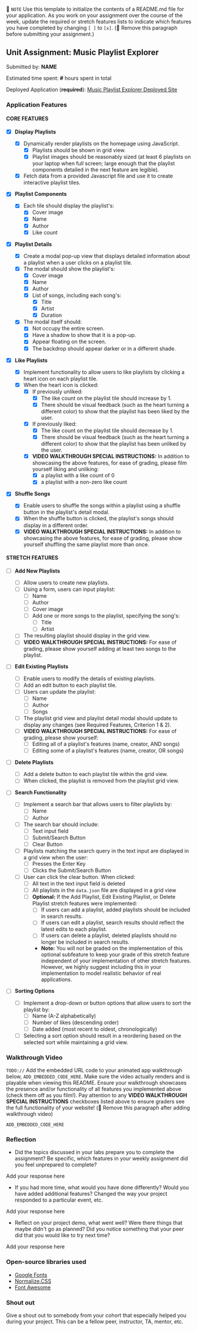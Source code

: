 📝 `NOTE` Use this template to initialize the contents of a README.md file for
your application. As you work on your assignment over the course of the week,
update the required or stretch features lists to indicate which features you
have completed by changing `[ ]` to `[x]`. (🚫 Remove this paragraph before
submitting your assignment.)

## Unit Assignment: Music Playlist Explorer

Submitted by: **NAME**

Estimated time spent: **#** hours spent in total

Deployed Application (**required**):
[Music Playlist Explorer Deployed Site](ADD_LINK_HERE)

### Application Features

#### CORE FEATURES

- [x] **Display Playlists**
  - [x] Dynamically render playlists on the homepage using JavaScript.
    - [x] Playlists should be shown in grid view.
    - [x] Playlist images should be reasonably sized (at least 6 playlists on
          your laptop when full screen; large enough that the playlist
          components detailed in the next feature are legible).
  - [x] Fetch data from a provided Javascript file and use it to create
        interactive playlist tiles.
- [x] **Playlist Components**
  - [x] Each tile should display the playlist's:
    - [x] Cover image
    - [x] Name
    - [x] Author
    - [x] Like count
- [x] **Playlist Details**
  - [x] Create a modal pop-up view that displays detailed information about a
        playlist when a user clicks on a playlist tile.
  - [x] The modal should show the playlist's:
    - [x] Cover image
    - [x] Name
    - [x] Author
    - [x] List of songs, including each song's:
      - [x] Title
      - [x] Artist
      - [x] Duration
  - [x] The modal itself should:
    - [x] Not occupy the entire screen.
    - [x] Have a shadow to show that it is a pop-up.
    - [x] Appear floating on the screen.
    - [x] The backdrop should appear darker or in a different shade.
- [x] **Like Playlists**

  - [x] Implement functionality to allow users to like playlists by clicking a
        heart icon on each playlist tile.
  - [x] When the heart icon is clicked:
    - [x] If previously unliked:
      - [x] The like count on the playlist tile should increase by 1.
      - [x] There should be visual feedback (such as the heart turning a
            different color) to show that the playlist has been liked by the
            user.
    - [x] If previously liked:
      - [x] The like count on the playlist tile should decrease by 1.
      - [x] There should be visual feedback (such as the heart turning a
            different color) to show that the playlist has been unliked by the
            user.
    - [x] **VIDEO WALKTHROUGH SPECIAL INSTRUCTIONS:** In addition to showcasing
          the above features, for ease of grading, please film yourself liking
          and unliking:
      - [x] a playlist with a like count of 0
      - [x] a playlist with a non-zero like count

- [x] **Shuffle Songs**
  - [x] Enable users to shuffle the songs within a playlist using a shuffle
        button in the playlist's detail modal.
  - [x] When the shuffle button is clicked, the playlist's songs should display
        in a different order.
  - [x] **VIDEO WALKTHROUGH SPECIAL INSTRUCTIONS:** In addition to showcasing
        the above features, for ease of grading, please show yourself shuffling
        the same playlist more than once.

#### STRETCH FEATURES

- [ ] **Add New Playlists**

  - [ ] Allow users to create new playlists.
  - [ ] Using a form, users can input playlist:
    - [ ] Name
    - [ ] Author
    - [ ] Cover image
    - [ ] Add one or more songs to the playlist, specifying the song's:
      - [ ] Title
      - [ ] Artist
  - [ ] The resulting playlist should display in the grid view.
  - [ ] **VIDEO WALKTHROUGH SPECIAL INSTRUCTIONS:** For ease of grading, please
        show yourself adding at least two songs to the playlist.

- [ ] **Edit Existing Playlists**

  - [ ] Enable users to modify the details of existing playlists.
  - [ ] Add an edit button to each playlist tile.
  - [ ] Users can update the playlist:
    - [ ] Name
    - [ ] Author
    - [ ] Songs
  - [ ] The playlist grid view and playlist detail modal should update to
        display any changes (see Required Features, Criterion 1 & 2).
  - [ ] **VIDEO WALKTHROUGH SPECIAL INSTRUCTIONS:** For ease of grading, please
        show yourself:
    - [ ] Editing all of a playlist's features (name, creator, AND songs)
    - [ ] Editing some of a playlist's features (name, creator, OR songs)

- [ ] **Delete Playlists**

  - [ ] Add a delete button to each playlist tile within the grid view.
  - [ ] When clicked, the playlist is removed from the playlist grid view.

- [ ] **Search Functionality**

  - [ ] Implement a search bar that allows users to filter playlists by:
    - [ ] Name
    - [ ] Author
  - [ ] The search bar should include:
    - [ ] Text input field
    - [ ] Submit/Search Button
    - [ ] Clear Button
  - [ ] Playlists matching the search query in the text input are displayed in a
        grid view when the user:
    - [ ] Presses the Enter Key
    - [ ] Clicks the Submit/Search Button
  - [ ] User can click the clear button. When clicked:
    - [ ] All text in the text input field is deleted
    - [ ] All playlists in the `data.json` file are displayed in a grid view
    - [ ] **Optional:** If the Add Playlist, Edit Existing Playlist, or Delete
          Playlist stretch features were implemented:
      - [ ] If users can add a playlist, added playlists should be included in
            search results.
      - [ ] If users can edit a playlist, search results should reflect the
            latest edits to each playlist.
      - [ ] If users can delete a playlist, deleted playlists should no longer
            be included in search results.
      - **Note:** You will not be graded on the implementation of this optional
        subfeature to keep your grade of this stretch feature independent of
        your implementation of other stretch features. However, we highly
        suggest including this in your implementation to model realistic
        behavior of real applications.

- [ ] **Sorting Options**
  - [ ] Implement a drop-down or button options that allow users to sort the
        playlist by:
    - [ ] Name (A-Z alphabetically)
    - [ ] Number of likes (descending order)
    - [ ] Date added (most recent to oldest, chronologically)
  - [ ] Selecting a sort option should result in a reordering based on the
        selected sort while maintaining a grid view.

### Walkthrough Video

`TODO://` Add the embedded URL code to your animated app walkthrough below,
`ADD_EMBEDDED_CODE_HERE`. Make sure the video actually renders and is playable
when viewing this README. Ensure your walkthrough showcases the presence and/or
functionality of all features you implemented above (check them off as you
film!). Pay attention to any **VIDEO WALKTHROUGH SPECIAL INSTRUCTIONS**
checkboxes listed above to ensure graders see the full functionality of your
website! (🚫 Remove this paragraph after adding walkthrough video)

`ADD_EMBEDDED_CODE_HERE`

### Reflection

- Did the topics discussed in your labs prepare you to complete the assignment?
  Be specific, which features in your weekly assignment did you feel unprepared
  to complete?

Add your response here

- If you had more time, what would you have done differently? Would you have
  added additional features? Changed the way your project responded to a
  particular event, etc.

Add your response here

- Reflect on your project demo, what went well? Were there things that maybe
  didn't go as planned? Did you notice something that your peer did that you
  would like to try next time?

Add your response here

### Open-source libraries used

- [Google Fonts](https://fonts.googleapis.com/css2)
- [Normalize.CSS](https://cdn.jsdelivr.net/npm/normalize.css)
- [Font Awesome](https://cdnjs.cloudflare.com/ajax/libs/font-awesome)

### Shout out

Give a shout out to somebody from your cohort that especially helped you during
your project. This can be a fellow peer, instructor, TA, mentor, etc.
